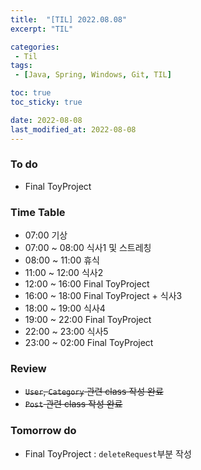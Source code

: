 ```yaml
---
title:  "[TIL] 2022.08.08"
excerpt: "TIL"

categories:
 - Til
tags:
 - [Java, Spring, Windows, Git, TIL]

toc: true
toc_sticky: true

date: 2022-08-08
last_modified_at: 2022-08-08
---
```



### To do
- Final ToyProject


### Time Table
- 07:00 기상
- 07:00 ~ 08:00 식사1 및 스트레칭
- 08:00 ~ 11:00 휴식
- 11:00 ~ 12:00 식사2 
- 12:00 ~ 16:00 Final ToyProject
- 16:00 ~ 18:00 Final ToyProject + 식사3
- 18:00 ~ 19:00 식사4
- 19:00 ~ 22:00 Final ToyProject
- 22:00 ~ 23:00 식사5
- 23:00 ~ 02:00 Final ToyProject


### Review
- ~~`User`, `Category` 관련 class 작성 완료~~
- ~~`Post` 관련 class 작성 완료~~


### Tomorrow do
- Final ToyProject : `deleteRequest`부분 작성
